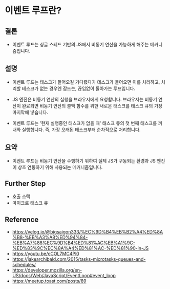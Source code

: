 # 이벤트 루프란?

## 결론

- 이벤트 루프는 싱글 스레드 기반의 JS에서 비동기 연산을 가능하게 해주는 메커니즘입니다.

## 설명

- 이벤트 루프는 태스크가 들어오길 기다렸다가 테스크가 들어오면 이를 처리하고, 처리할 테스크가 없는 경우엔 잠드는, 끊임없이 돌아가는 루프입니다.

- JS 엔진은 비동기 연산의 실행을 브라우저에게 요청합니다. 브라우저는 비동기 연산이 완료되면 비동기 연산의 콜백 함수를 위한 새로운 태스크를 태스크 큐의 가장 마지막에 넣습니다.

- 이벤트 루프는 '현재 실행중인 태스크가 없을 때' 태스크 큐의 첫 번째 태스크를 꺼내와 실행합니다.
즉, 가장 오래된 태스크부터 순차적으로 처리합니다.

## 요약

- 이벤트 루프는 비동기 연산을 수행하기 위하여 실제 JS가 구동되는 환경과 JS 엔진이 상호 연동하기 위해 사용되는 메커니즘입니다.

## Further Step

- 호출 스택
- 마이크로 태스크 큐

## Reference

- https://velog.io/@bigsaigon333/%EC%9D%B4%EB%B2%A4%ED%8A%B8-%EB%A3%A8%ED%94%84-%EB%A7%88%EC%9D%B4%ED%81%AC%EB%A1%9C-%ED%83%9C%EC%8A%A4%ED%81%AC-%ED%81%90-in-JS
- https://youtu.be/cCOL7MC4Pl0
- https://jakearchibald.com/2015/tasks-microtasks-queues-and-schedules/
- https://developer.mozilla.org/en-US/docs/Web/JavaScript/EventLoop#event_loop
- https://meetup.toast.com/posts/89
